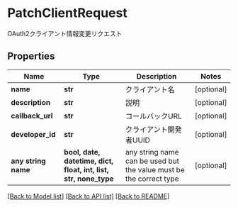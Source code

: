 # PatchClientRequest

OAuth2クライアント情報変更リクエスト

## Properties
Name | Type | Description | Notes
------------ | ------------- | ------------- | -------------
**name** | **str** | クライアント名 | [optional] 
**description** | **str** | 説明 | [optional] 
**callback_url** | **str** | コールバックURL | [optional] 
**developer_id** | **str** | クライアント開発者UUID | [optional] 
**any string name** | **bool, date, datetime, dict, float, int, list, str, none_type** | any string name can be used but the value must be the correct type | [optional]

[[Back to Model list]](../README.md#documentation-for-models) [[Back to API list]](../README.md#documentation-for-api-endpoints) [[Back to README]](../README.md)


